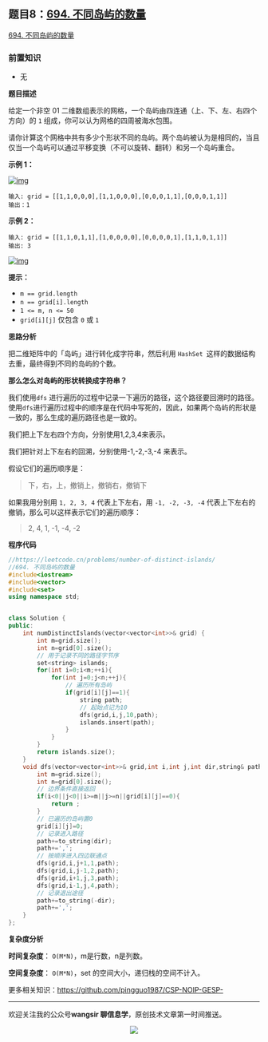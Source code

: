 ﻿## 题目8：[694. 不同岛屿的数量](https://leetcode.cn/problems/number-of-distinct-islands)

[694. 不同岛屿的数量](https://leetcode.cn/problems/number-of-distinct-islands)

### 前置知识

- 无

**题目描述**

给定一个非空 01 二维数组表示的网格，一个岛屿由四连通（上、下、左、右四个方向）的 `1` 组成，你可以认为网格的四周被海水包围。

请你计算这个网格中共有多少个形状不同的岛屿。两个岛屿被认为是相同的，当且仅当一个岛屿可以通过平移变换（不可以旋转、翻转）和另一个岛屿重合。

 

**示例 1：**

[![img](https://camo.githubusercontent.com/a69d65f6ee78b5ec1bfecfbe39c28abc2c553e7dea3eec7c389080a4097c72fc/68747470733a2f2f666173746c792e6a7364656c6976722e6e65742f67682f646f6f63732f6c656574636f6465406d61696e2f736f6c7574696f6e2f303630302d303639392f303639342e4e756d6265722532306f6625323044697374696e637425323049736c616e64732f696d616765732f64697374696e637469736c616e64312d312d677269642e6a7067)](https://camo.githubusercontent.com/a69d65f6ee78b5ec1bfecfbe39c28abc2c553e7dea3eec7c389080a4097c72fc/68747470733a2f2f666173746c792e6a7364656c6976722e6e65742f67682f646f6f63732f6c656574636f6465406d61696e2f736f6c7574696f6e2f303630302d303639392f303639342e4e756d6265722532306f6625323044697374696e637425323049736c616e64732f696d616765732f64697374696e637469736c616e64312d312d677269642e6a7067)

```
输入: grid = [[1,1,0,0,0],[1,1,0,0,0],[0,0,0,1,1],[0,0,0,1,1]]
输出：1
```

**示例 2：**

```
输入: grid = [[1,1,0,1,1],[1,0,0,0,0],[0,0,0,0,1],[1,1,0,1,1]]
输出: 3
```

[![img](https://camo.githubusercontent.com/ac96050562ac432d67e7240467ebab388f95327a8d5a5b4fe339650155252967/68747470733a2f2f666173746c792e6a7364656c6976722e6e65742f67682f646f6f63732f6c656574636f6465406d61696e2f736f6c7574696f6e2f303630302d303639392f303639342e4e756d6265722532306f6625323044697374696e637425323049736c616e64732f696d616765732f64697374696e637469736c616e64312d322d677269642e6a7067)](https://camo.githubusercontent.com/ac96050562ac432d67e7240467ebab388f95327a8d5a5b4fe339650155252967/68747470733a2f2f666173746c792e6a7364656c6976722e6e65742f67682f646f6f63732f6c656574636f6465406d61696e2f736f6c7574696f6e2f303630302d303639392f303639342e4e756d6265722532306f6625323044697374696e637425323049736c616e64732f696d616765732f64697374696e637469736c616e64312d322d677269642e6a7067)

 

**提示：**

- `m == grid.length`
- `n == grid[i].length`
- `1 <= m, n <= 50`
- `grid[i][j]` 仅包含 `0` 或 `1`

**思路分析**

把二维矩阵中的「岛屿」进行转化成字符串，然后利用 `HashSet `这样的数据结构去重，最终得到不同的岛屿的个数。

**那么怎么对岛屿的形状转换成字符串？**

我们使用`dfs` 进行遍历的过程中记录一下遍历的路径，这个路径要回溯时的路径。使用`dfs`进行遍历过程中的顺序是在代码中写死的，因此，如果两个岛屿的形状是一致的，那么生成的遍历路径也是一致的。

我们把上下左右四个方向，分别使用1,2,3,4来表示。

我们把针对上下左右的回溯，分别使用-1,-2,-3,-4 来表示。

假设它们的遍历顺序是：

> 下，右，上，撤销上，撤销右，撤销下

如果我用分别用 `1, 2, 3, 4` 代表上下左右，用 `-1, -2, -3, -4` 代表上下左右的撤销，那么可以这样表示它们的遍历顺序：

> 2, 4, 1, -1, -4, -2

**程序代码**

```c++
//https://leetcode.cn/problems/number-of-distinct-islands/
//694. 不同岛屿的数量 
#include<iostream>
#include<vector>
#include<set>
using namespace std;


class Solution {
public:
    int numDistinctIslands(vector<vector<int>>& grid) {
        int m=grid.size();
        int n=grid[0].size();
        // 用于记录不同的路径字节序
        set<string> islands;
        for(int i=0;i<m;++i){
            for(int j=0;j<n;++j){
                // 遍历所有岛屿
                if(grid[i][j]==1){
                    string path;
                    // 起始点记为10
                    dfs(grid,i,j,10,path);
                    islands.insert(path);
                }
            }
        }
        return islands.size();
    }
    void dfs(vector<vector<int>>& grid,int i,int j,int dir,string& path){
        int m=grid.size();
        int n=grid[0].size();
        // 边界条件直接返回
        if(i<0||j<0||i>=m||j>=n||grid[i][j]==0){
            return ;
        }
        // 已遍历的岛屿置0
        grid[i][j]=0;
        // 记录进入路径
        path+=to_string(dir);
        path+=',';
        // 按顺序进入四边联通点
        dfs(grid,i,j+1,1,path);
        dfs(grid,i,j-1,2,path);
        dfs(grid,i+1,j,3,path);
        dfs(grid,i-1,j,4,path);
        // 记录退出途径
        path+=to_string(-dir);
        path+=',';
    }
};
```

**复杂度分析**

**时间复杂度**： `O(M*N)`，m是行数，n是列数。

**空间复杂度**： `O(M*N)`，set 的空间大小，递归栈的空间不计入。



更多相关知识：https://github.com/pingguo1987/CSP-NOIP-GESP-

---

欢迎关注我的公众号**wangsir 聊信息学**，原创技术文章第一时间推送。

<center>
    <img src="https://cdn.jsdelivr.net/gh/pingguo1987/CSP-NOIP-GESP-/image/pic/公众号-扫码版.png">
</center>
